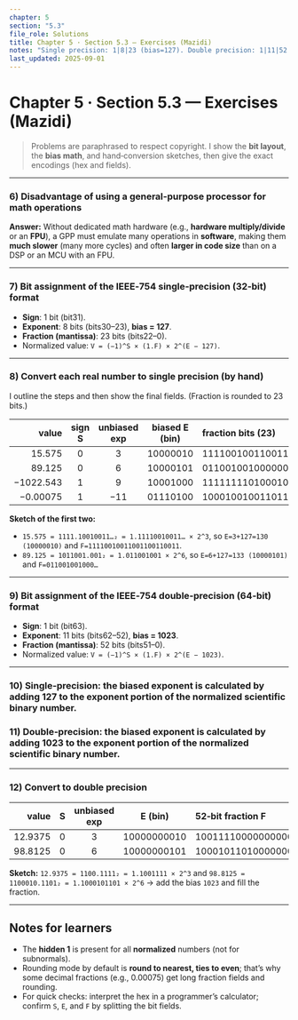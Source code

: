 ```yaml
---
chapter: 5
section: "5.3"
file_role: Solutions
title: Chapter 5 · Section 5.3 — Exercises (Mazidi)
notes: "Single precision: 1|8|23 (bias=127). Double precision: 1|11|52 (bias=1023). Normalized: value = (−1)^s × (1.fraction) × 2^(exp−bias)."
last_updated: 2025-09-01
---
```



# Chapter 5 · Section 5.3 — Exercises (Mazidi)

> Problems are paraphrased to respect copyright. I show the **bit layout**, the **bias math**, and hand‑conversion sketches, then give the exact encodings (hex and fields).

---

### 6) Disadvantage of using a **general‑purpose processor** for math operations
**Answer:** Without dedicated math hardware (e.g., **hardware multiply/divide** or an **FPU**), a GPP must emulate many operations in **software**, making them **much slower** (many more cycles) and often **larger in code size** than on a DSP or an MCU with an FPU.

---

### 7) Bit assignment of the **IEEE‑754 single‑precision** (32‑bit) format
- **Sign**: 1 bit (bit31).  
- **Exponent**: 8 bits (bits30–23), **bias = 127**.  
- **Fraction (mantissa)**: 23 bits (bits22–0).  
- Normalized value: `V = (−1)^S × (1.F) × 2^(E − 127)`.

---

### 8) Convert each real number to **single precision** (by hand)

I outline the steps and then show the final fields. (Fraction is rounded to 23 bits.)

| value | sign S | unbiased exp | biased E (bin) | fraction bits (23) | 32‑bit hex |
|---:|:--:|:--:|:--:|:--|:--|
| 15.575 | 0 | 3 | 10000010 | 11110010011001100110011 | **0x41793333** |
| 89.125 | 0 | 6 | 10000101 | 01100100100000000000000 | **0x42B24000** |
| −1022.543 | 1 | 9 | 10001000 | 11111111010001011000001 | **0xC47FA2C1** |
| −0.00075 | 1 | −11 | 01110100 | 10001001001101110100110 | **0xBA449BA6** |

**Sketch of the first two:**  
- `15.575 = 1111.10010011…₂ = 1.11110010011… × 2^3`, so `E=3+127=130 (10000010)` and `F=11110010011001100110011`.  
- `89.125 = 1011001.001₂ = 1.011001001 × 2^6`, so `E=6+127=133 (10000101)` and `F=011001001000…`

---

### 9) Bit assignment of the **IEEE‑754 double‑precision** (64‑bit) format
- **Sign**: 1 bit (bit63).  
- **Exponent**: 11 bits (bits62–52), **bias = 1023**.  
- **Fraction (mantissa)**: 52 bits (bits51–0).  
- Normalized value: `V = (−1)^S × (1.F) × 2^(E − 1023)`.

---

### 10) Single‑precision: the biased exponent is calculated by adding **127** to the **exponent** portion of the normalized scientific binary number.

### 11) Double‑precision: the biased exponent is calculated by adding **1023** to the **exponent** portion of the normalized scientific binary number.

---

### 12) Convert to **double precision**

| value | S | unbiased exp | E (bin) | 52‑bit fraction F | 64‑bit hex |
|---:|:--:|:--:|:--:|:--|:--|
| 12.9375 | 0 | 3 | 10000000010 | 1001111000000000000000000000000000000000000000000000 | **0x4029E00000000000** |
| 98.8125 | 0 | 6 | 10000000101 | 1000101101000000000000000000000000000000000000000000 | **0x4058B40000000000** |

**Sketch:** `12.9375 = 1100.1111₂ = 1.1001111 × 2^3` and `98.8125 = 1100010.1101₂ = 1.1000101101 × 2^6` → add the bias `1023` and fill the fraction.

---

## Notes for learners
- The **hidden 1** is present for all **normalized** numbers (not for subnormals).  
- Rounding mode by default is **round to nearest, ties to even**; that’s why some decimal fractions (e.g., 0.00075) get long fraction fields and rounding.  
- For quick checks: interpret the hex in a programmer’s calculator; confirm `S`, `E`, and `F` by splitting the bit fields.
